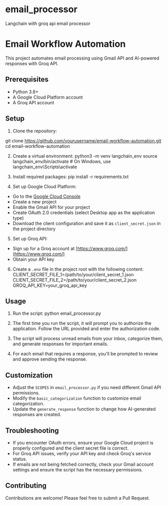 # email_processor
Langchain with groq api email processor

# Email Workflow Automation

This project automates email processing using Gmail API and AI-powered responses with Groq API.

## Prerequisites

- Python 3.8+
- A Google Cloud Platform account
- A Groq API account

## Setup

1. Clone the repository:

git clone https://github.com/yourusername/email-workflow-automation.git
cd email-workflow-automation

2. Create a virtual environment:
python3 -m venv langchain_env
source langchain_env/bin/activate  # On Windows, use langchain_env\Scripts\activate

3. Install required packages:
pip install -r requirements.txt



4. Set up Google Cloud Platform:
- Go to the [Google Cloud Console](https://console.cloud.google.com/)
- Create a new project
- Enable the Gmail API for your project
- Create OAuth 2.0 credentials (select Desktop app as the application type)
- Download the client configuration and save it as `client_secret.json` in the project directory

5. Set up Groq API:
- Sign up for a Groq account at [https://www.groq.com/](https://www.groq.com/)
- Obtain your API key

6. Create a `.env` file in the project root with the following content:
CLIENT_SECRET_FILE_1=/path/to/your/client_secret_1.json
CLIENT_SECRET_FILE_2=/path/to/your/client_secret_2.json
GROQ_API_KEY=your_groq_api_key

## Usage

1. Run the script:
python email_processor.py

2. The first time you run the script, it will prompt you to authorize the application. Follow the URL provided and enter the authorization code.

3. The script will process unread emails from your inbox, categorize them, and generate responses for important emails.

4. For each email that requires a response, you'll be prompted to review and approve sending the response.

## Customization

- Adjust the `SCOPES` in `email_processor.py` if you need different Gmail API permissions.
- Modify the `basic_categorization` function to customize email categorization.
- Update the `generate_response` function to change how AI-generated responses are created.

## Troubleshooting

- If you encounter OAuth errors, ensure your Google Cloud project is properly configured and the client secret file is correct.
- For Groq API issues, verify your API key and check Groq's service status.
- If emails are not being fetched correctly, check your Gmail account settings and ensure the script has the necessary permissions.

## Contributing

Contributions are welcome! Please feel free to submit a Pull Request.
